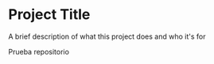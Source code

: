 
# Project Title

A brief description of what this project does and who it's for

Prueba repositorio
